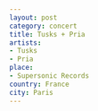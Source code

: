 ```yaml
---
layout: post
category: concert
title: Tusks + Pria
artists: 
- Tusks
- Pria
place: 
- Supersonic Records
country: France
city: Paris
---
```


